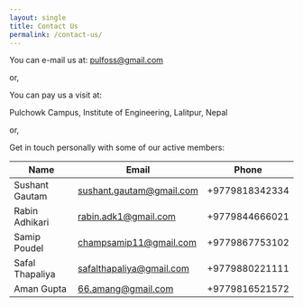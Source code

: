 ```yaml
---
layout: single
title: Contact Us
permalink: /contact-us/
---
```




You can e-mail us at: <pulfoss@gmail.com>

or,

You can pay us a visit at:

Pulchowk Campus,
Institute of Engineering,
Lalitpur, Nepal

or,

Get in touch personally with some of our active members:

| Name           | Email                                    | Phone             |
| -------------- | ---------------------------------------- | ----------------- |
| Sushant Gautam | <sushant.gautam@gmail.com>               | +9779818342334    |
| Rabin Adhikari | <rabin.adk1@gmail.com>                   | +9779844666021    |
| Samip Poudel   | <champsamip11@gmail.com>                 | +9779867753102    |
| Safal Thapaliya| <safalthapaliya@gmail.com>               | +9779880221111    |
| Aman Gupta     | <66.amang@gmail.com>                     | +9779816521572    |
